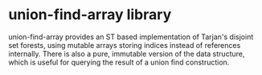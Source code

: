 # union-find-array library

union-find-array provides an ST based implementation of Tarjan's disjoint set forests, using mutable arrays storing indices instead of references internally. There is also a pure, immutable version of the data structure, which is useful for querying the result of a union find construction.
